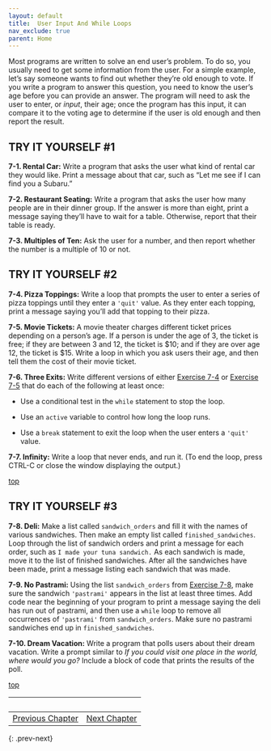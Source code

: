 ```yaml
---
layout: default
title:  User Input And While Loops
nav_exclude: true
parent: Home
---
```


Most programs are written to solve an end user’s problem. To do so, you
usually need to get some information from the user. For a simple
example, let’s say someone wants to find out whether they’re old enough
to vote. If you write a program to answer this question, you need to
know the user’s age before you can provide an answer. The program will
need to ask the user to enter, or *input*, their age; once the program
has this input, it can compare it to the voting age to determine if the
user is old enough and then report the result.

## TRY IT YOURSELF #1

<span id="ch7exe1"></span>**7-1. Rental Car:** Write a program that asks
the user what kind of rental car they would like. Print a message about
that car, such as &ldquo;Let me see if I can find you a Subaru.&rdquo;

<span id="ch7exe2"></span>**7-2. Restaurant Seating:** Write a program
that asks the user how many people are in their dinner group. If the
answer is more than eight, print a message saying they&rsquo;ll have to wait
for a table. Otherwise, report that their table is ready.

<span id="ch7exe3"></span>**7-3. Multiples of Ten:** Ask the user for a
number, and then report whether the number is a multiple of 10 or not.

## TRY IT YOURSELF #2

<span id="ch7exe4"></span>**7-4. Pizza Toppings:** Write a loop that
prompts the user to enter a series of pizza toppings until they enter a
`'quit'` value. As they enter each topping, print a message saying
you&rsquo;ll add that topping to their pizza.

<span id="ch7exe5"></span>**7-5. Movie Tickets:** A movie theater
charges different ticket prices depending on a person&rsquo;s age. If a person
is under the age of 3, the ticket is free; if they are between 3 and 12,
the ticket is \$10; and if they are over age 12, the ticket is \$15.
Write a loop in which you ask users their age, and then tell them the
cost of their movie ticket.

<span id="page_128"></span><span id="ch7exe6"></span>**7-6. Three
Exits:** Write different versions of either [Exercise
7-4](#ch7exe4) or [Exercise 7-5](#ch7exe5) that do
each of the following at least once:

- Use a conditional test in the `while` statement to stop the loop.

- Use an `active` variable to control how long the loop runs.

- Use a `break` statement to exit the loop when the user enters a
`'quit'` value.

<span id="ch7exe7"></span>**7-7. Infinity:** Write a loop that never
ends, and run it. (To end the loop, press <span
class="small">CTRL</span>-C or close the window displaying the output.)


[top](#top)

## TRY IT YOURSELF #3

<span id="ch7exe8"></span>**7-8. Deli:** Make a list called
`sandwich_orders` and fill it with the names of various sandwiches. Then
make an empty list called `finished_sandwiches`. Loop through the list
of sandwich orders and print a message for each order, such as
`I made your tuna sandwich.` As each sandwich is made, move it to the
list of finished sandwiches. After all the sandwiches have been made,
print a message listing each sandwich that was made.

<span id="ch7exe9"></span>**7-9. No Pastrami:** Using the list
`sandwich_orders` from [Exercise 7-8](), make sure the
sandwich `'pastrami'` appears in the list at least three times. Add code
near the beginning of your program to print a message saying the deli
has run out of pastrami, and then use a `while` loop to remove all
occurrences of `'pastrami'` from `sandwich_orders`. Make sure no
pastrami sandwiches end up in `finished_sandwiches`.

<span id="ch7exe10"></span>**7-10. Dream Vacation:** Write a program
that polls users about their dream vacation. Write a prompt similar to
*If you could visit one place in the world, where would you go?* Include
a block of code that prints the results of the poll.

[top](#top)

|&nbsp;|&nbsp;|
|---|---|
| [Previous Chapter](../chapter_06/tiy.md) | [Next Chapter](../chapter_08/tiy.md) |
{: .prev-next}

